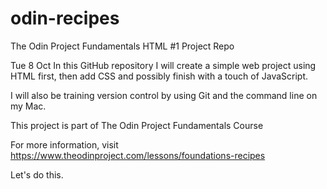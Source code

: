 # odin-recipes

The Odin Project Fundamentals HTML #1 Project Repo

Tue 8 Oct
In this GitHub repository I will create a simple web project using HTML first, then add CSS and possibly finish with a touch of JavaScript.

I will also be training version control by using Git and the command line on my Mac.

This project is part of The Odin Project Fundamentals Course

For more information, visit https://www.theodinproject.com/lessons/foundations-recipes

Let's do this.
